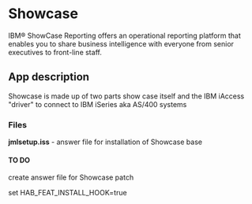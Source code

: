 # Showcase
IBM® ShowCase Reporting offers an operational reporting platform that enables
you to share business intelligence with everyone from senior executives to front-line
staff.

## App description
Showcase is made up of two parts show case itself and the IBM iAccess "driver" to connect to IBM iSeries aka AS/400 systems

### Files
**jmlsetup.iss** - answer file for installation of Showcase base

#### TO DO
create answer file for Showcase patch

set HAB_FEAT_INSTALL_HOOK=true


